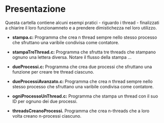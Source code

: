 # Presentazione
Questa cartella contiene alcuni esempi pratici - riguardo i thread - finalizzati a chiarire il loro funzionamneto e a prendere dimistichezza nel loro utilizzo.


- __stampa.c:__ Programma che crea n thread sempre nello stesso processo che sfruttano una varibile condivisa come contatore.

- __stampaTreThread.c:__ Programma che sfrutta tre threads che stampano ognuno una lettera diversa. Notare il flusso della stampa ...

- __dueProcessi.c:__ Programma che crea due processi che sfruttano una funzione per creare tre thread ciascuno.

- __dueProcessiAvanzato.c:__ Programma che crea n thread sempre nello stesso processo che sfruttano una varibile condivisa come contatore.

- __ogniProcessoUnThread.c:__ Programma che stampa un thread con il suo ID per ognuno dei due processi.

- __threadsCreanoProcessi.__ Programma che crea n-threads che a loro volta creano n-processi ciascuno.
